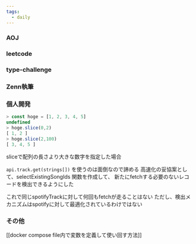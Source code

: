 ```yaml
---
tags:
  - daily
---
```


### AOJ

### leetcode
### type-challenge

### Zenn執筆

### 個人開発
```ts
> const hoge = [1, 2, 3, 4, 5]
undefined
> hoge.slice(0,2)
[ 1, 2 ]
> hoge.slice(2,100)
[ 3, 4, 5 ]
```
sliceで配列の長さより大きな数字を指定した場合

`api.track.get(strings[])` を使うのは面倒なので諦める
高速化の妥協案として、selectExistingSongIds 関数を作成して、
新たにfetchする必要のないレコードを検出できるようにした

これで同じspotifyTrackに対して何回もfetchが走ることはない
ただし、検出メカニズムはspotifyに対して最適化されているわけではない

### その他
[[docker compose file内で変数を定義して使い回す方法]] 